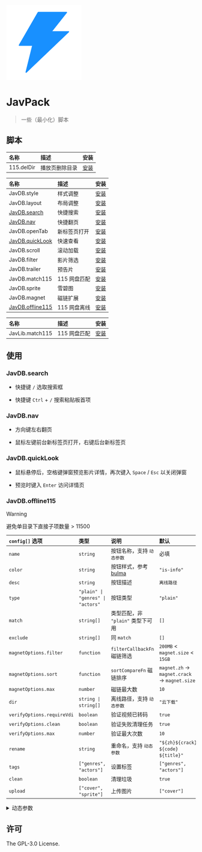 ![JavPack](./assets/icon.png)

# JavPack

> 一些（最小化）脚本

## 脚本

| 名称       | 描述           | 安装                                                                         |
| :--------- | :------------- | :--------------------------------------------------------------------------- |
| 115.delDir | 播放页删除目录 | [安装](https://github.com/bolin-dev/JavPack/raw/main/115/115.delDir.user.js) |

| 名称                                 | 描述         | 安装                                                                                 |
| :----------------------------------- | :----------- | :----------------------------------------------------------------------------------- |
| JavDB.style                          | 样式调整     | [安装](https://github.com/bolin-dev/JavPack/raw/main/javdb/JavDB.style.user.js)      |
| JavDB.layout                         | 布局调整     | [安装](https://github.com/bolin-dev/JavPack/raw/main/javdb/JavDB.layout.user.js)     |
| [JavDB.search](#javdbsearch)         | 快捷搜索     | [安装](https://github.com/bolin-dev/JavPack/raw/main/javdb/JavDB.search.user.js)     |
| [JavDB.nav](#javdbnav)               | 快捷翻页     | [安装](https://github.com/bolin-dev/JavPack/raw/main/javdb/JavDB.nav.user.js)        |
| JavDB.openTab                        | 新标签页打开 | [安装](https://github.com/bolin-dev/JavPack/raw/main/javdb/JavDB.openTab.user.js)    |
| [JavDB.quickLook](#javdbquicklook)   | 快速查看     | [安装](https://github.com/bolin-dev/JavPack/raw/main/javdb/JavDB.quickLook.user.js)  |
| JavDB.scroll                         | 滚动加载     | [安装](https://github.com/bolin-dev/JavPack/raw/main/javdb/JavDB.scroll.user.js)     |
| JavDB.filter                         | 影片筛选     | [安装](https://github.com/bolin-dev/JavPack/raw/main/javdb/JavDB.filter.user.js)     |
| JavDB.trailer                        | 预告片       | [安装](https://github.com/bolin-dev/JavPack/raw/main/javdb/JavDB.trailer.user.js)    |
| JavDB.match115                       | 115 网盘匹配 | [安装](https://github.com/bolin-dev/JavPack/raw/main/javdb/JavDB.match115.user.js)   |
| JavDB.sprite                         | 雪碧图       | [安装](https://github.com/bolin-dev/JavPack/raw/main/javdb/JavDB.sprite.user.js)     |
| JavDB.magnet                         | 磁链扩展     | [安装](https://github.com/bolin-dev/JavPack/raw/main/javdb/JavDB.magnet.user.js)     |
| [JavDB.offline115](#javdboffline115) | 115 网盘离线 | [安装](https://github.com/bolin-dev/JavPack/raw/main/javdb/JavDB.offline115.user.js) |

| 名称            | 描述         | 安装                                                                                 |
| :-------------- | :----------- | :----------------------------------------------------------------------------------- |
| JavLib.match115 | 115 网盘匹配 | [安装](https://github.com/bolin-dev/JavPack/raw/main/javlib/JavLib.match115.user.js) |

## 使用

### JavDB.search

- 快捷键 `/` 选取搜索框

- 快捷键 `Ctrl` + `/` 搜索粘贴板首项

### JavDB.nav

- 方向键左右翻页

- 鼠标左键前台新标签页打开，右键后台新标签页

### JavDB.quickLook

- 鼠标悬停后，空格键弹窗预览影片详情，再次键入 `Space` / `Esc` 以关闭弹窗

- 预览时键入 `Enter` 访问详情页

### JavDB.offline115

> [!WARNING]
>
> 避免单目录下直接子项数量 > 11500

| `config[]` 选项            | 类型                              | 说明                                                                           | 默认                                         |
| :------------------------- | :-------------------------------- | :----------------------------------------------------------------------------- | :------------------------------------------- |
| `name`                     | `string`                          | 按钮名称，支持 `动态参数`                                                      | 必填                                         |
| `color`                    | `string`                          | 按钮样式，参考 [bulma](https://bulma.io/documentation/elements/button/#colors) | `"is-info"`                                  |
| `desc`                     | `string`                          | 按钮描述                                                                       | `离线路径`                                   |
| `type`                     | `"plain" \| "genres" \| "actors"` | 按钮类型                                                                       | `"plain"`                                    |
| `match`                    | `string[]`                        | 类型匹配，非 `"plain"` 类型下可用                                              | `[]`                                         |
| `exclude`                  | `string[]`                        | 同 `match`                                                                     | `[]`                                         |
| `magnetOptions.filter`     | `function`                        | `filterCallbackFn` 磁链筛选                                                    | `200MB` < `magnet.size` < `15GB`             |
| `magnetOptions.sort`       | `function`                        | `sortCompareFn` 磁链排序                                                       | `magnet.zh` → `magnet.crack` → `magnet.size` |
| `magnetOptions.max`        | `number`                          | 磁链最大数                                                                     | `10`                                         |
| `dir`                      | `string \| string[]`              | 离线路径，支持 `动态参数`                                                      | `"云下载"`                                   |
| `verifyOptions.requireVdi` | `boolean`                         | 验证视频已转码                                                                 | `true`                                       |
| `verifyOptions.clean`      | `boolean`                         | 验证失败清理任务                                                               | `true`                                       |
| `verifyOptions.max`        | `number`                          | 验证最大次数                                                                   | `10`                                         |
| `rename`                   | `string`                          | 重命名，支持 `动态参数`                                                        | `"${zh}${crack} ${code} ${title}"`           |
| `tags`                     | `["genres", "actors"]`            | 设置标签                                                                       | `["genres", "actors"]`                       |
| `clean`                    | `boolean`                         | 清理垃圾                                                                       | `true`                                       |
| `upload`                   | `["cover", "sprite"]`             | 上传图片                                                                       | `["cover"]`                                  |

<details><summary>动态参数</summary>

```JavaScript
// code        番号
// prefix      番号前缀
// title       标题
// date        影片日期
// create      操作日期
// director    导演
// maker       片商
// publisher   发行
// series      系列
// genres      类别
// actors      演员

// genre       genres[]，仅 type = "genres" 可用
// actor       actors[]，仅 type = "actors" 可用

// zh          字幕资源，仅 rename 可用
// crack       破解资源，仅 rename 可用
```

</details>

## 许可

The GPL-3.0 License.
